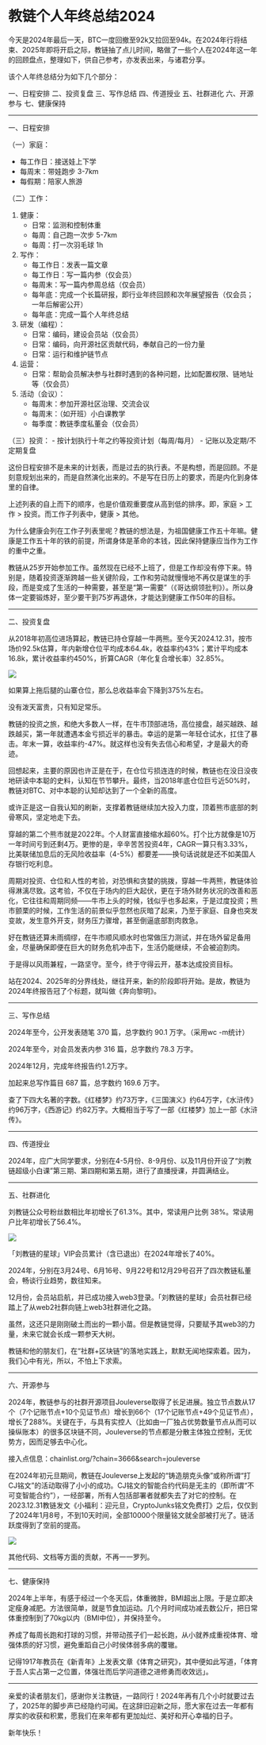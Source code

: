 # 教链个人年终总结2024

今天是2024年最后一天，BTC一度回撤至92k又拉回至94k。在2024年行将结束、2025年即将开启之际，教链抽了点儿时间，略做了一些个人在2024年这一年的回顾盘点，整理如下，供自己参考，亦发表出来，与诸君分享。

该个人年终总结分为如下几个部分：

一、日程安排
二、投资复盘
三、写作总结
四、传道授业
五、社群进化
六、开源参与
七、健康保持

* * *

一、日程安排

（一）家庭：
- 每工作日：接送娃上下学
- 每周末：带娃跑步 3-7km
- 每假期：陪家人旅游

（二）工作：
1. 健康：
    - 日常：监测和控制体重
    - 每周：自己跑一次步 5-7km
    - 每周：打一次羽毛球 1h
2. 写作：
    - 每工作日：发表一篇文章
    - 每工作日：写一篇内参（仅会员）
    - 每周末：写一篇内参周总结（仅会员）
    - 每年底：完成一个长篇研报，即行业年终回顾和次年展望报告（仅会员；一年后解密公开）
    - 每年底：完成一篇个人年终总结
3. 研发（编程）：
    - 日常：编码，建设会员站（仅会员）
    - 日常：编码，向开源社区贡献代码，奉献自己的一份力量
    - 日常：运行和维护链节点
4. 运营：
    - 日常：帮助会员解决参与社群时遇到的各种问题，比如配置权限、链地址等（仅会员）
5. 活动（会议）：
    - 每周末：参加开源社区治理、交流会议
    - 每周末：（如开班）小白课教学
    - 每季度：教链季度私董会（仅会员）

（三）投资：
    - 按计划执行十年之约等投资计划（每周/每月）
    - 记账以及定期/不定期复盘

这份日程安排不是未来的计划表，而是过去的执行表。不是构想，而是回顾。不是刻意规划出来的，而是自然演化出来的。不是写在日历上的要求，而是内化到身体里的自律。

上述列表的自上而下的顺序，也是价值观重要度从高到低的排序。即，家庭 > 工作 > 投资。而工作子列表中，健康 > 其他。

为什么健康会列在工作子列表里呢？教链的想法是，为祖国健康工作五十年嘛。健康是工作五十年的铁的前提，所谓身体是革命的本钱，因此保持健康应当作为工作的重中之重。

教链从25岁开始参加工作。虽然现在已经不上班了，但是工作却没有停下来。特别是，随着投资逐渐跨越一些关键阶段，工作和劳动就慢慢地不再仅是谋生的手段，而是变成了生活的一种需要，甚至是“第一需要”（《哥达纲领批判》）。所以身体一定要锻炼好，至少要干到75岁再退休，才能达到健康工作50年的目标。

* * *

二、投资复盘

从2018年初高位进场算起，教链已持仓穿越一牛两熊。至今天2024.12.31，按市场价92.5k估算，年内新增仓位平均成本64.4k，收益率约43%；累计平均成本16.8k，累计收益率约450%，折算CAGR（年化复合增长率）32.85%。

![](2024-12-31-A01.png)

如果算上拖后腿的山寨仓位，那么总收益率会下降到375%左右。

没有泼天富贵，只有知足常乐。

教链的投资之旅，和绝大多数人一样，在牛市顶部进场，高位接盘，越买越跌、越跌越买，第一年就遭遇本金亏损近半的暴击。幸运的是第一年轻仓试水，扛住了暴击。年末一算，收益率约-47%。就这样也没有失去信心和希望，才是最大的奇迹。

回想起来，主要的原因也许正是在于，在仓位亏损连连的时候，教链也在没日没夜地研读中本聪的史料，认知在节节攀升。最终，当2018年底仓位巨亏近50%时，教链对BTC、对中本聪的认知却达到了一个全新的高度。

或许正是这一自我认知的刷新，支撑着教链继续加大投入力度，顶着熊市底部的刺骨寒风，坚定地走下去。

穿越的第二个熊市就是2022年。个人财富直接缩水超60%。打个比方就像是10万一年时间亏到还剩4万。更惨的是，辛辛苦苦投资4年，CAGR一算只有3.33%，比美联储加息后的无风险收益率（4-5%）都要差——换句话说就是还不如美国人存银行吃利息。

周期对投资、仓位和人性的考验，对恐惧和贪婪的挑拨，穿越一牛两熊，教链体验得淋漓尽致。这考验，不仅在于场内的巨大起伏，更在于场外财务状况的改善和恶化，它往往和周期同频——牛市上头的时候，钱似乎也多起来，于是过度投资；熊市颤栗的时候，工作生活的前景似乎忽然也灰暗了起来，乃至于家庭、自身也突发变故，发生意外开支，财务压力骤增，甚至倒逼底部割肉救急。

好在教链还算未雨绸缪，在牛市顺风顺水时也常做压力测试，并在场外留足备用金，尽量确保即便在巨大的财务危机冲击下，生活仍能继续，不会被迫割肉。

于是得以风雨兼程，一路坚守。至今，终于守得云开，基本达成投资目标。

站在2024、2025年的分界线处，继往开来，新的阶段即将开始。是故，教链为2024年终报告冠了个标题，就叫做《奔向黎明》。

* * *

三、写作总结

2024年至今，公开发表随笔 370 篇，总字数约 90.1 万字。（采用wc -m统计）

2024年至今，对会员发表内参 316 篇，总字数约 78.3 万字。

2024年12月，完成年终报告约1.2万字。

加起来总写作篇目 687 篇，总字数约 169.6 万字。

查了下四大名著的字数。《红楼梦》约73万字，《三国演义》约64万字，《水浒传》约96万字，《西游记》约82万字。大概相当于写了一部《红楼梦》加上一部《水浒传》。

* * *

四、传道授业

2024年，应广大同学要求，分别在4-5月份、8-9月份、以及11月份开设了“刘教链超级小白课”第三期、第四期和第五期，进行了直播授课，并圆满结业。

* * *

五、社群进化

刘教链公众号粉丝数相比年初增长了61.3%。其中，常读用户比例 38%。常读用户比年初增长了56.4%。

![](2024-12-31-A02.png)

「刘教链的星球」VIP会员累计（含已退出）在2024年增长了40%。

2024年，分别在3月24号、6月16号、9月22号和12月29号召开了四次教链私董会，畅谈行业趋势，数往知来。

12月份，会员站启航，并已成功接入web3登录。「刘教链的星球」会员社群已经踏上了从web2社群向链上web3社群进化之路。

虽然，这还只是刚刚破土而出的一颗小苗。但是教链觉得，只要赋予其web3的力量，未来它就会长成一颗参天大树。

教链和他的朋友们，在“社群+区块链”的落地实践上，默默无闻地探索着。因为，我们心中有光，所以，不怕上下求索。

* * *

六、开源参与

2024年，教链参与的社群开源项目Jouleverse取得了长足进展。独立节点数从17个（7个记账节点+10个见证节点）增长到66个（17个记账节点+49个见证节点），增长了288%。关键在于，与具有实控人（比如由一厂独占优势数量节点从而可以操纵账本）的很多区块链不同，Jouleverse的节点都是分散主体独立控制，无优势方，因而足够去中心化。

接入点信息：chainlist.org/?chain=3666&search=jouleverse

在2024年初元旦期间，教链在Jouleverse上发起的“铸造朋克头像”或称所谓“打CJ铭文”的活动取得了小小的成功。CJ铭文的智能合约代码是无主的（即所谓“不可变智能合约”），一经部署，所有人包括部署者就都失去了对它的控制。在2023.12.31教链发文《小福利：迎元旦，CryptoJunks铭文免费打》之后，仅仅到了2024年1月8号，不到10天时间，全部10000个限量铭文就全部被打光了。链活跃度得到了空前的提高。

![](2024-12-31-A03.png)

其他代码、文档等方面的贡献，不再一一罗列。

* * *

七、健康保持

2024年上半年，有感于经过一个冬天后，体重微胖，BMI超出上限。于是立即决定瘦身减肥。方法很简单，就是节食加运动。几个月时间成功减去数公斤，把日常体重控制到了70kg以内（BMI中位），并保持至今。

养成了每周长跑和打球的习惯，并带动孩子们一起长跑，从小就养成重视体育、增强体质的好习惯，避免重蹈自己小时侯体弱多病的覆辙。

记得1917年教员在《新青年》上发表文章《体育之研究》，其中便如此写道，「体育于吾人实占第一之位置，体强壮而后学问道德之进修勇而收效远」。

* * *

亲爱的读者朋友们，感谢你关注教链，一路同行！2024年再有几个小时就要过去了，2025年的脚步声已经隐约可闻。在这辞旧迎新之际，愿大家在过去一年都有厚实的收获和积累，愿我们在来年都有更加灿烂、美好和开心幸福的日子。

新年快乐！
